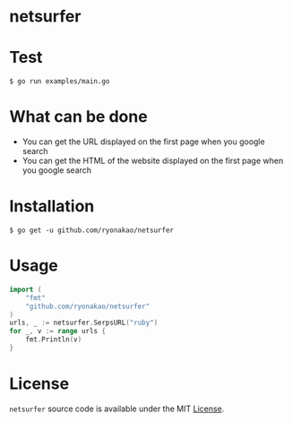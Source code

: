 # netsurfer

# Test

```
$ go run examples/main.go
```

# What can be done

- You can get the URL displayed on the first page when you google search
- You can get the HTML of the website displayed on the first page when you google search

# Installation

```
$ go get -u github.com/ryonakao/netsurfer
```

# Usage

```go
import (
	"fmt"
	"github.com/ryonakao/netsurfer"
)
urls, _ := netsurfer.SerpsURL("ruby")
for _, v := range urls {
	fmt.Println(v)
}
```

# License

`netsurfer` source code is available under the MIT [License](https://github.com/ryonakao/netsurfer/blob/master/LICENSE).